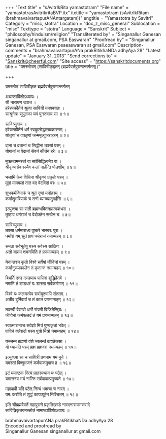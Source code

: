 +++
"Text title" = "sAvitrIkRita yamastotram"
"File name" = "yamastotrasAvitrikritaBVP.itx"
itxtitle = "yamastotram (sAvitrIkRitam (brahmavaivartapurANAntargatam))"
engtitle = "Yamastotra by Savitri"
Category = "misc, stotra"
Location = "doc_z_misc_general"
Sublocation = "misc"
Texttype = "stotra"
Language = "Sanskrit"
Subject = "philosophy/hinduism/religion"
"Transliterated by" = "Singanallur Ganesan singanallur at gmail.com, PSA Easwaran"
"Proofread by" = "Singanallur Ganesan, PSA Easwaran psaeaswaran at gmail.com"
Description-comments = "brahmavaivartapurANa prakRitikhaNDa adhyAya 28"
"Latest update" = "January 31, 2013"
"Send corrections to" = "Sanskrit@cheerful.com"
"Site access" = "https://sanskritdocuments.org"
title = "यमस्तोत्रम् (सावित्रीकृइतम् (ब्रह्मवैवर्तपुराणान्तर्गतम्))"

+++
  
 यमस्तोत्रं सावित्रीकृत ब्रह्मवैवर्तपुराणान्तर्गतम्   
  
अथाष्टाविंशोऽध्यायः ।  
श्री नारायण उवाच ।  
हरेरुत्कीर्तनं श्रुत्वा सावित्री यमवक्त्रतः ।  
साश्रुनेत्रा सुपुलका यमं पुनरुवाच सा ॥ १॥  
  
सावित्र्युवाच ।  
हरेरुत्कीर्तनं धर्म स्वकुलोद्धारककारणम् ।  
श्रोतृणां च वक्तृणां जन्ममृत्युजराहरम् ॥ २॥  
  
दानां च व्रतानां च सिद्धीनां तपसां परम् ।  
योगानां च वेदानां सेवनं कीर्तनं हरेः ॥ ३॥  
  
मुक्तत्वममरत्वं वा सर्वसिद्धित्वमेव वा ।  
श्रीकृष्णसेवनस्यैव कलां नार्हन्ति षोडशीम् ॥ ४॥  
  
भजामि केन विधिना श्रीकृष्णं प्रकृतेः परम् ।  
मूढां मामबलां तात वद वेदविदां वरः ॥ ५॥  
  
शुभकर्मविपाकं च श्रुतं नृणां मनोहरम् ।  
कर्माशुभविपाकं च तन्मे व्याख्यातुमर्हसि ॥ ६॥  
  
इत्युक्त्वा सा सती ब्रह्मन्भक्तिनम्रात्मकंधरा ।  
तुष्टाव धर्मराजं च वेदोक्तेन स्तवेन च ॥ ७॥  
  
सावित्र्युवाच ।  
तपसा धर्ममाराध्य पुष्करे भास्वरः पुरा ।  
धर्मांशं यम् सुतं प्राप धर्मराजं नमाम्यहम् ॥ ८॥  
  
समता सर्वभूतेषु यस्य सर्वस्य साक्षिणः ।  
अतो यन्नाम शमनमिति तं प्रणमाम्यहम् ॥ ९॥  
  
येनान्तश्च कृतो विश्वे सर्वेषां जीविनां परम् ।  
कर्मानुरूपकालेन तं कृतान्तं नमाम्यहम् ॥ १०॥  
  
बिभर्ति दण्डं दण्ड्याय पापिनां शुद्धिहेतवे ।  
नमामि तं दण्डधरं यः शास्ता सर्वकर्मणाम् ॥ ११॥  
  
विश्वे यः कलयत्येव सर्वायुश्चापि संततम् ।  
अतीव दुर्निवार्यं च तं कालं प्रणमाम्यहम् ॥ १२॥  
  
तपस्वी वैष्णवो धर्मो संयमी विजितेन्द्रियः ।  
जीविनां कर्मफलदं तं यमं प्रणमाम्यहम् ॥ १३॥  
  
स्वात्मारामश्च सर्वज्ञो मित्रं पुण्यकृतां भवेत् ।  
पापिनं क्लेशदो यस्य पुत्रो मित्रो नमाम्यहम् ॥ १४॥  
  
यज्जन्म ब्रह्मणो वंशे ज्वलन्तं ब्रह्मतेजसा ।  
यो ध्यायति परम् ब्रह्म ब्रह्मवंशं नमाम्यहम् ॥ १५॥  
  
इत्युक्त्वा सा च सावित्री प्रणनाम यमं मुने ।  
यमस्तां विष्णुभजनं कर्मपाकमुवाच ह ॥ १६॥  
  
इदं यमाष्टकं नित्यं प्रातरुत्थाय यः पठेत् ।  
यमात्तस्य भयं नास्ति सर्वपापात्प्रमुच्यते ॥ १७॥  
  
महापापी यदि पठेत् नित्यं भक्त्या च नारद ।  
यमः करोति तं शुद्धं कायव्यूहेन निश्चितम् ॥ १८॥  
  
इति श्रीब्रह्मवैवर्ते महापुराणे प्रकृतिखण्डे नारदनारायणसंवादे  
सावित्र्रिकृतयमस्तोत्रं नामाष्टाविंशोऽध्यायः ॥  
  
  
brahmavaivartapurANa prakRitikhaNDa adhyAya 28  
Encoded and proofread by  
Singanallur Ganesan singanallur at gmail.com  
  
